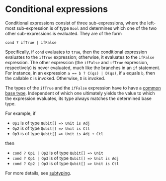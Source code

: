 # Conditional expressions

Conditional expressions consist of three sub-expressions, where the left-most sub-expression is of type `Bool` and determines which one of the two other sub-expressions is evaluated. They are of the form

```qsharp
cond ? ifTrue | ifFalse
```

Specifically, if `cond` evaluates to `true`, then the conditional expression evaluates to the `ifTrue` expression; otherwise, it evaluates to the `ifFalse` expression. The other expression (the `ifFalse` and `ifTrue` expression, respectively) is never evaluated, much like the branches in an `if` statement.
For instance, in an expression `a == b ? C(qs) | D(qs)`, if `a` equals `b`, then the callable `C` is invoked. Otherwise, `D` is invoked.

The types of the `ifTrue` and the `ifFalse` expression have to have a [common base type](xref:microsoft.quantum.qsharp.subtypingandvariance#subtyping-and-variance). Independent of which one ultimately yields the value to which the expression evaluates, its type always matches the determined base type.

For example, if

- `Op1` is of type `Qubit[] => Unit is Adj`
- `Op2` is of type `Qubit[] => Unit is Ctl`
- `Op3` is of type `Qubit[] => Unit is Adj + Ctl`

then

- `cond ? Op1 | Op2` is of type `Qubit[] => Unit`
- `cond ? Op1 | Op3` is of type `Qubit[] => Unit is Adj`
- `cond ? Op2 | Op3` is of type `Qubit[] => Unit is Ctl`

For more details, see [subtyping](xref:microsoft.quantum.qsharp.subtypingandvariance#subtyping-and-variance).



